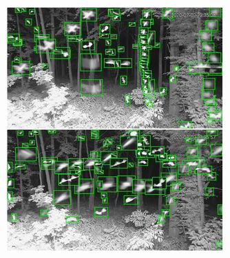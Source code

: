![20200702-223452-230457](in/20200702/20200702-223452-230457_0_.jpg)
![20200702-230502-233507](in/20200702/20200702-230502-233507_0_.jpg)

